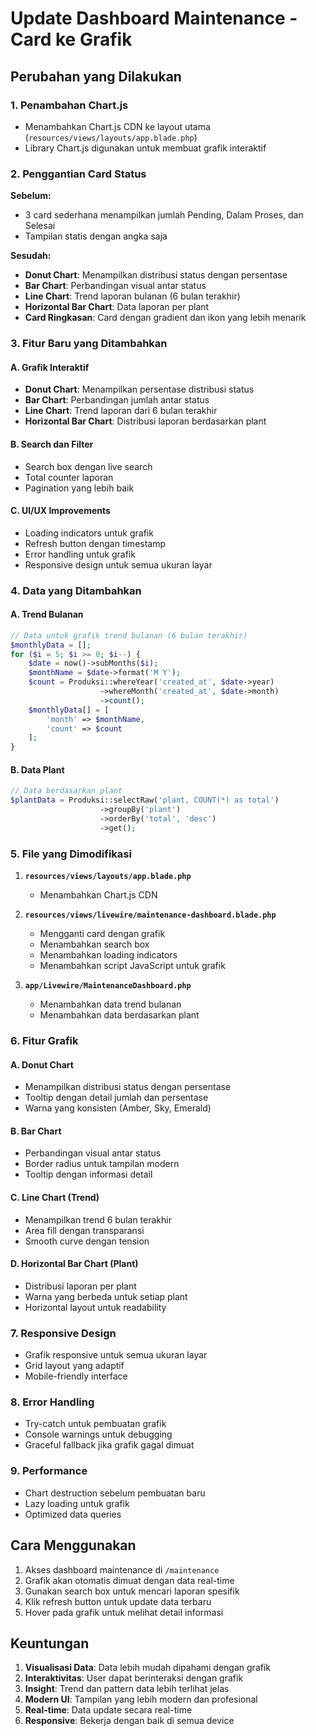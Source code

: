 # Update Dashboard Maintenance - Card ke Grafik

## Perubahan yang Dilakukan

### 1. Penambahan Chart.js
- Menambahkan Chart.js CDN ke layout utama (`resources/views/layouts/app.blade.php`)
- Library Chart.js digunakan untuk membuat grafik interaktif

### 2. Penggantian Card Status
**Sebelum:**
- 3 card sederhana menampilkan jumlah Pending, Dalam Proses, dan Selesai
- Tampilan statis dengan angka saja

**Sesudah:**
- **Donut Chart**: Menampilkan distribusi status dengan persentase
- **Bar Chart**: Perbandingan visual antar status
- **Line Chart**: Trend laporan bulanan (6 bulan terakhir)
- **Horizontal Bar Chart**: Data laporan per plant
- **Card Ringkasan**: Card dengan gradient dan ikon yang lebih menarik

### 3. Fitur Baru yang Ditambahkan

#### A. Grafik Interaktif
- **Donut Chart**: Menampilkan persentase distribusi status
- **Bar Chart**: Perbandingan jumlah antar status
- **Line Chart**: Trend laporan dari 6 bulan terakhir
- **Horizontal Bar Chart**: Distribusi laporan berdasarkan plant

#### B. Search dan Filter
- Search box dengan live search
- Total counter laporan
- Pagination yang lebih baik

#### C. UI/UX Improvements
- Loading indicators untuk grafik
- Refresh button dengan timestamp
- Error handling untuk grafik
- Responsive design untuk semua ukuran layar

### 4. Data yang Ditambahkan

#### A. Trend Bulanan
```php
// Data untuk grafik trend bulanan (6 bulan terakhir)
$monthlyData = [];
for ($i = 5; $i >= 0; $i--) {
    $date = now()->subMonths($i);
    $monthName = $date->format('M Y');
    $count = Produksi::whereYear('created_at', $date->year)
                    ->whereMonth('created_at', $date->month)
                    ->count();
    $monthlyData[] = [
        'month' => $monthName,
        'count' => $count
    ];
}
```

#### B. Data Plant
```php
// Data berdasarkan plant
$plantData = Produksi::selectRaw('plant, COUNT(*) as total')
                    ->groupBy('plant')
                    ->orderBy('total', 'desc')
                    ->get();
```

### 5. File yang Dimodifikasi

1. **`resources/views/layouts/app.blade.php`**
   - Menambahkan Chart.js CDN

2. **`resources/views/livewire/maintenance-dashboard.blade.php`**
   - Mengganti card dengan grafik
   - Menambahkan search box
   - Menambahkan loading indicators
   - Menambahkan script JavaScript untuk grafik

3. **`app/Livewire/MaintenanceDashboard.php`**
   - Menambahkan data trend bulanan
   - Menambahkan data berdasarkan plant

### 6. Fitur Grafik

#### A. Donut Chart
- Menampilkan distribusi status dengan persentase
- Tooltip dengan detail jumlah dan persentase
- Warna yang konsisten (Amber, Sky, Emerald)

#### B. Bar Chart
- Perbandingan visual antar status
- Border radius untuk tampilan modern
- Tooltip dengan informasi detail

#### C. Line Chart (Trend)
- Menampilkan trend 6 bulan terakhir
- Area fill dengan transparansi
- Smooth curve dengan tension

#### D. Horizontal Bar Chart (Plant)
- Distribusi laporan per plant
- Warna yang berbeda untuk setiap plant
- Horizontal layout untuk readability

### 7. Responsive Design
- Grafik responsive untuk semua ukuran layar
- Grid layout yang adaptif
- Mobile-friendly interface

### 8. Error Handling
- Try-catch untuk pembuatan grafik
- Console warnings untuk debugging
- Graceful fallback jika grafik gagal dimuat

### 9. Performance
- Chart destruction sebelum pembuatan baru
- Lazy loading untuk grafik
- Optimized data queries

## Cara Menggunakan

1. Akses dashboard maintenance di `/maintenance`
2. Grafik akan otomatis dimuat dengan data real-time
3. Gunakan search box untuk mencari laporan spesifik
4. Klik refresh button untuk update data terbaru
5. Hover pada grafik untuk melihat detail informasi

## Keuntungan

1. **Visualisasi Data**: Data lebih mudah dipahami dengan grafik
2. **Interaktivitas**: User dapat berinteraksi dengan grafik
3. **Insight**: Trend dan pattern data lebih terlihat jelas
4. **Modern UI**: Tampilan yang lebih modern dan profesional
5. **Real-time**: Data update secara real-time
6. **Responsive**: Bekerja dengan baik di semua device
